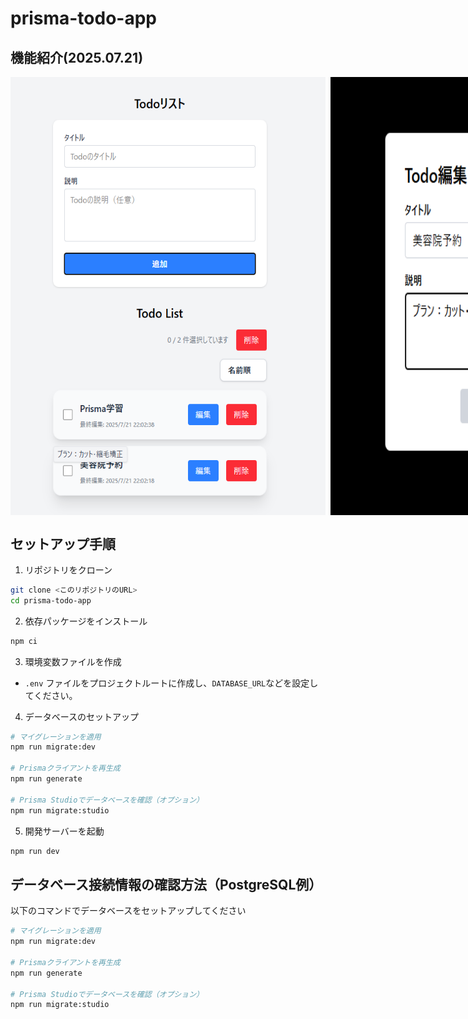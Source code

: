 # prisma-todo-app

## 機能紹介(2025.07.21)

<div style="display:flex; column-gap: 8px">
    <img src="doc/image/1.png" />
    <img src="doc/image/2.png" />
    <img src="doc/image/3.png" />
</div>

## セットアップ手順

1. リポジトリをクローン

```bash
git clone <このリポジトリのURL>
cd prisma-todo-app
```

2. 依存パッケージをインストール

```bash
npm ci
```

3. 環境変数ファイルを作成

- `.env` ファイルをプロジェクトルートに作成し、`DATABASE_URL`などを設定してください。

4. データベースのセットアップ

```bash
# マイグレーションを適用
npm run migrate:dev

# Prismaクライアントを再生成
npm run generate

# Prisma Studioでデータベースを確認（オプション）
npm run migrate:studio
```

5. 開発サーバーを起動

```bash
npm run dev
```

## データベース接続情報の確認方法（PostgreSQL例）

以下のコマンドでデータベースをセットアップしてください

```bash
# マイグレーションを適用
npm run migrate:dev

# Prismaクライアントを再生成
npm run generate

# Prisma Studioでデータベースを確認（オプション）
npm run migrate:studio
```
